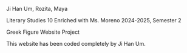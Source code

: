 Ji Han Um, Rozita, Maya

Literary Studies 10 Enriched with Ms. Moreno
2024-2025, Semester 2

Greek Figure Website Project

This website has been coded completely by Ji Han Um.
